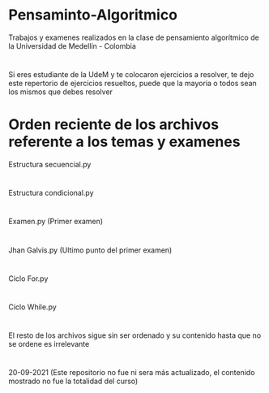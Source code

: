 # Pensaminto-Algoritmico
Trabajos y examenes realizados en la clase de pensamiento algorítmico de la Universidad de Medellín - Colombia
#
Si eres estudiante de la UdeM y te colocaron ejercicios a resolver, te dejo este repertorio de ejercicios resueltos, puede que la mayoria o todos sean los mismos que debes resolver
# Orden reciente de los archivos referente a los temas y examenes
Estructura secuencial.py
#
Estructura condicional.py
#
Examen.py (Primer examen)
#
Jhan Galvis.py (Ultimo punto del primer examen)
#
Ciclo For.py
#
Ciclo While.py
#
El resto de los archivos sigue sin ser ordenado y su contenido hasta que no se ordene es irrelevante
#
20-09-2021 (Este repositorio no fue ni sera más actualizado, el contenido mostrado no fue la totalidad del curso)
